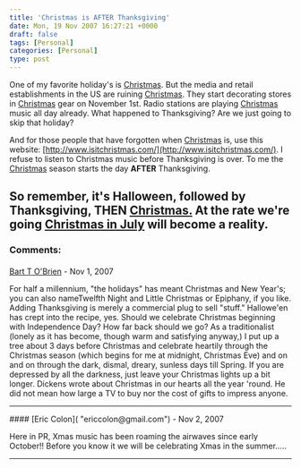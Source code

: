 ```yaml
---
title: 'Christmas is AFTER Thanksgiving'
date: Mon, 19 Nov 2007 16:27:21 +0000
draft: false
tags: [Personal]
categories: [Personal]
type: post
---
```


One of my favorite holiday's is [Christmas](http://en.wikipedia.org/wiki/Christmas). But the media and retail establishments in the US are ruining [Christmas](http://en.wikipedia.org/wiki/Christmas). They start decorating stores in [Christmas](http://en.wikipedia.org/wiki/Christmas) gear on November 1st. Radio stations are playing [Christmas](http://en.wikipedia.org/wiki/Christmas) music all day already. What happened to Thanksgiving? Are we just going to skip that holiday?

And for those people that have forgotten when [Christmas](http://en.wikipedia.org/wiki/Christmas) is, use this website: [http://www.isitchristmas.com/](http://www.isitchristmas.com/). I refuse to listen to Christmas music before Thanksgiving is over. To me the [Christmas](http://en.wikipedia.org/wiki/Christmas) season starts the day **AFTER** Thanksgiving.

So remember, it's Halloween, followed by Thanksgiving, **THEN** [Christmas.](http://en.wikipedia.org/wiki/Christmas) At the rate we're going [Christmas in July](http://en.wikipedia.org/wiki/Christmas_in_July) will become a reality.
---
### Comments:
#### 
[Bart T O'Brien]( "obrienbart@gmail.com") - <time datetime="2007-11-26 17:56:44">Nov 1, 2007</time>

For half a millennium, "the holidays" has meant Christmas and New Year's; you can also nameTwelfth Night and Little Christmas or Epiphany, if you like. Adding Thanksgiving is merely a commercial plug to sell "stuff." Hallowe'en has crept into the recipe, yes. Should we celebrate Christmas beginning with Independence Day? How far back should we go? As a traditionalist (lonely as it has become, though warm and satisfying anyway,) I put up a tree about 3 days before Christmas and celebrate heartily through the Christmas season (which begins for me at midnight, Christmas Eve) and on and on through the dark, dismal, dreary, sunless days till Spring. If you are depressed by all the darkness, just leave your Christmas lights up a bit longer. Dickens wrote about Christmas in our hearts all the year 'round. He did not mean how large a TV to buy nor the cost of gifts to impress anyone.
<hr />
#### 
[Eric Colon]( "ericcolon@gmail.com") - <time datetime="2007-11-20 13:11:59">Nov 2, 2007</time>

Here in PR, Xmas music has been roaming the airwaves since early October!! Before you know it we will be celebrating Xmas in the summer.....
<hr />
